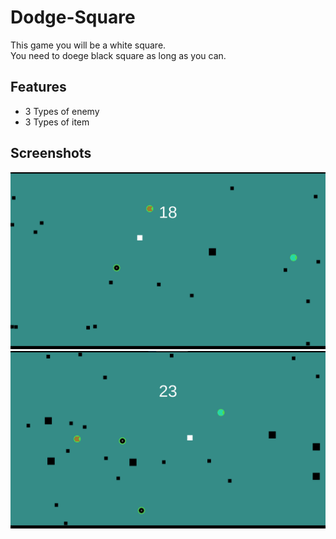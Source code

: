 
# Dodge-Square

This game you will be a white square.\
You need to doege black square as long as you can.
## Features

- 3 Types of enemy
- 3 Types of item


## Screenshots

![App Screenshot 1](/Screenshot/1.png?raw=true)
![App Screenshot 2](/Screenshot/2.png?raw=true)

